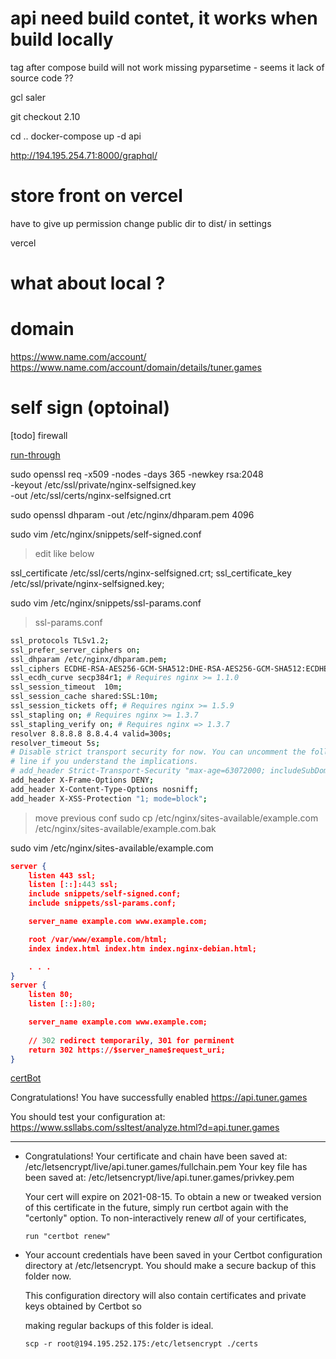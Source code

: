 # api need build contet, it works when build locally

tag after compose build will not work 
	missing pyparsetime - seems it lack of source code ??

gcl saler 

git checkout 2.10

cd ..
docker-compose up -d api

http://194.195.254.71:8000/graphql/

# store front on vercel

have to give up permission
	change public dir to dist/ in settings

vercel

# what about local ?

# domain

https://www.name.com/account/
https://www.name.com/account/domain/details/tuner.games

# self sign (optoinal)

[todo] firewall

[run-through](https://www.digitalocean.com/community/tutorials/how-to-create-a-self-signed-ssl-certificate-for-nginx-in-ubuntu-18-04)

sudo openssl req -x509 -nodes -days 365 -newkey rsa:2048 \
-keyout /etc/ssl/private/nginx-selfsigned.key \
-out /etc/ssl/certs/nginx-selfsigned.crt

sudo openssl dhparam -out /etc/nginx/dhparam.pem 4096

sudo vim /etc/nginx/snippets/self-signed.conf
> edit like below

ssl_certificate 	/etc/ssl/certs/nginx-selfsigned.crt;
ssl_certificate_key /etc/ssl/private/nginx-selfsigned.key;

sudo vim /etc/nginx/snippets/ssl-params.conf

> ssl-params.conf

```sh
ssl_protocols TLSv1.2;
ssl_prefer_server_ciphers on;
ssl_dhparam /etc/nginx/dhparam.pem;
ssl_ciphers ECDHE-RSA-AES256-GCM-SHA512:DHE-RSA-AES256-GCM-SHA512:ECDHE-RSA-AES256-GCM-SHA384:DHE-RSA-AES256-GCM-SHA384:ECDHE-RSA-AES256-SHA384;
ssl_ecdh_curve secp384r1; # Requires nginx >= 1.1.0
ssl_session_timeout  10m;
ssl_session_cache shared:SSL:10m;
ssl_session_tickets off; # Requires nginx >= 1.5.9
ssl_stapling on; # Requires nginx >= 1.3.7
ssl_stapling_verify on; # Requires nginx => 1.3.7
resolver 8.8.8.8 8.8.4.4 valid=300s;
resolver_timeout 5s;
# Disable strict transport security for now. You can uncomment the following
# line if you understand the implications.
# add_header Strict-Transport-Security "max-age=63072000; includeSubDomains; preload";
add_header X-Frame-Options DENY;
add_header X-Content-Type-Options nosniff;
add_header X-XSS-Protection "1; mode=block";
```

> move previous conf
sudo cp /etc/nginx/sites-available/example.com /etc/nginx/sites-available/example.com.bak

sudo vim /etc/nginx/sites-available/example.com

```json
server {
	listen 443 ssl;
    listen [::]:443 ssl;
    include snippets/self-signed.conf;
    include snippets/ssl-params.conf;

    server_name example.com www.example.com;

    root /var/www/example.com/html;
    index index.html index.htm index.nginx-debian.html;

    . . .
}
server {
    listen 80;
    listen [::]:80;

    server_name example.com www.example.com;
	
	// 302 redirect temporarily, 301 for perminent
    return 302 https://$server_name$request_uri;
}
```

[certBot](https://www.linode.com/docs/guides/how-to-install-certbot-on-ubuntu-18-04/)

Congratulations! You have successfully enabled https://api.tuner.games

You should test your configuration at:
https://www.ssllabs.com/ssltest/analyze.html?d=api.tuner.games
- - - - - - - - - - - - - - - - - - - - - - - - - - - - - - - - - - - - - - - -

 - Congratulations! Your certificate and chain have been saved at:
   /etc/letsencrypt/live/api.tuner.games/fullchain.pem
   Your key file has been saved at:
   /etc/letsencrypt/live/api.tuner.games/privkey.pem

   Your cert will expire on 2021-08-15. To obtain a new or tweaked
   version of this certificate in the future, simply run certbot again
   with the "certonly" option. To non-interactively renew *all* of
   your certificates, 
   	
	   run "certbot renew"

 - Your account credentials have been saved in your Certbot
   configuration directory at /etc/letsencrypt. You should make a
   secure backup of this folder now. 
   
   This configuration directory will
   also contain certificates and private keys obtained by Certbot so
   	
	making regular backups of this folder is ideal.

	`scp -r root@194.195.252.175:/etc/letsencrypt ./certs`

